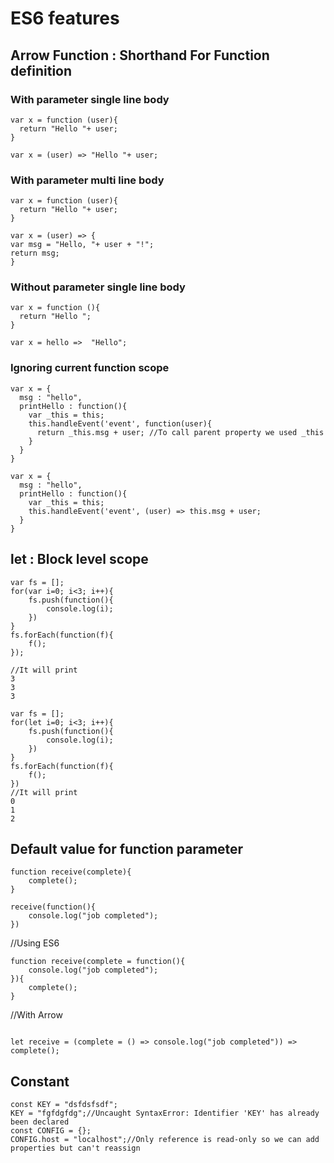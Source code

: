 # ES6 features
## Arrow Function : Shorthand For Function definition

### With parameter single line body
```
var x = function (user){
  return "Hello "+ user;
}

var x = (user) => "Hello "+ user;
```

### With parameter multi line body
```
var x = function (user){
  return "Hello "+ user;
}

var x = (user) => {
var msg = "Hello, "+ user + "!"; 
return msg;
}
```

### Without parameter single line body
```
var x = function (){
  return "Hello ";
}

var x = hello =>  "Hello"; 
```

### Ignoring current function scope
```
var x = {
  msg : "hello",
  printHello : function(){
    var _this = this;
    this.handleEvent('event', function(user){
      return _this.msg + user; //To call parent property we used _this
    }
  }
}

var x = {
  msg : "hello",
  printHello : function(){
    var _this = this;
    this.handleEvent('event', (user) => this.msg + user;
  }
}
```
## let : Block level scope
```
var fs = [];
for(var i=0; i<3; i++){
    fs.push(function(){
        console.log(i);
    })
}
fs.forEach(function(f){
    f();
});

//It will print 
3
3
3
```

```
var fs = [];
for(let i=0; i<3; i++){
    fs.push(function(){
        console.log(i);
    })
}
fs.forEach(function(f){
    f();
})
//It will print 
0
1
2
```
## Default value for function parameter
```
function receive(complete){
    complete();
}

receive(function(){
    console.log("job completed");
})
```
//Using ES6
```
function receive(complete = function(){
    console.log("job completed");
}){
    complete();
}
```
//With Arrow
```

let receive = (complete = () => console.log("job completed")) => complete();

```
## Constant
```
const KEY = "dsfdsfsdf";
KEY = "fgfdgfdg";//Uncaught SyntaxError: Identifier 'KEY' has already been declared
const CONFIG = {};
CONFIG.host = "localhost";//Only reference is read-only so we can add properties but can't reassign
```
